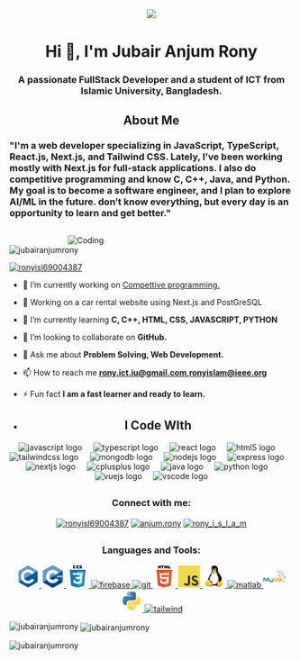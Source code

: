 <div align="center">
  <img height="200" src="https://i.ibb.co.com/bgxVKpPD/Black-and-Yellow-Web-Developer-Linked-In-Banner.png"  />
</div>

###



<h1 align="center">Hi 👋, I'm Jubair Anjum Rony</h1>
<h3 align="center">A passionate FullStack Developer and a student of ICT from Islamic University, Bangladesh.</h3>

###

<h2 align="center">About Me</h2>


<h3 align="left">"I'm a web developer specializing in JavaScript, TypeScript, React.js, Next.js, and Tailwind CSS. Lately, I’ve been working mostly with Next.js for full-stack applications. I also do competitive programming and know C, C++, Java, and Python. My goal is to become a software engineer, and I plan to explore AI/ML in the future.  don’t know everything, but every day is an opportunity to learn and get better."</h3>



##


<img align="right" alt="Coding" width="400" src="https://cdn.dribbble.com/users/720825/screenshots/3253310/slim-jim-_dribbble_-_800x600_.gif">

<p align="left"> <img src="https://komarev.com/ghpvc/?username=jubairanjumrony&label=Profile%20views&color=0e75b6&style=flat" alt="jubairanjumrony" /> </p>

<p align="left"> <a href="https://twitter.com/ronyisl69004387" target="blank"><img src="https://img.shields.io/twitter/follow/ronyisl69004387?logo=twitter&style=for-the-badge" alt="ronyisl69004387" /></a> </p>

- 🔭 I’m currently working on [Compettive programming.](https://codeforces.com/profile/squirrel_71)

- 🌱 Working on a car rental website using Next.js and PostGreSQL

- 🌱 I’m currently learning **C, C++, HTML, CSS, JAVASCRIPT, PYTHON**

- 👯 I’m looking to collaborate on **GitHub.**

- 💬 Ask me about **Problem Solving, Web Development.**

- 📫 How to reach me **rony.ict.iu@gmail.com,ronyislam@ieee.org**

- ⚡ Fun fact **I am a fast learner and ready to learn.**
##
- <h2 align="center">I Code WIth</h2>



<div align="center">
  <img src="https://cdn.jsdelivr.net/gh/devicons/devicon/icons/javascript/javascript-original.svg" height="40" alt="javascript logo"  />
  <img width="12" />
  <img src="https://cdn.jsdelivr.net/gh/devicons/devicon/icons/typescript/typescript-original.svg" height="40" alt="typescript logo"  />
  <img width="12" />
  <img src="https://cdn.jsdelivr.net/gh/devicons/devicon/icons/react/react-original.svg" height="40" alt="react logo"  />
  <img width="12" />
  <img src="https://cdn.jsdelivr.net/gh/devicons/devicon/icons/html5/html5-original.svg" height="40" alt="html5 logo"  />
  <img width="12" />
  <img src="https://cdn.jsdelivr.net/gh/devicons/devicon/icons/tailwindcss/tailwindcss-original-wordmark.svg" height="40" alt="tailwindcss logo"  />
  <img width="12" />
  <img src="https://cdn.jsdelivr.net/gh/devicons/devicon/icons/mongodb/mongodb-original.svg" height="40" alt="mongodb logo"  />
  <img width="12" />
  <img src="https://cdn.jsdelivr.net/gh/devicons/devicon/icons/nodejs/nodejs-original.svg" height="40" alt="nodejs logo"  />
  <img width="12" />
  <img src="https://cdn.jsdelivr.net/gh/devicons/devicon/icons/express/express-original.svg" height="40" alt="express logo"  />
  <img width="12" />
  <img src="https://cdn.jsdelivr.net/gh/devicons/devicon/icons/nextjs/nextjs-original.svg" height="40" alt="nextjs logo"  />
  <img width="12" />
  <img src="https://cdn.jsdelivr.net/gh/devicons/devicon/icons/cplusplus/cplusplus-original.svg" height="40" alt="cplusplus logo"  />
  <img width="12" />
  <img src="https://cdn.jsdelivr.net/gh/devicons/devicon/icons/java/java-original.svg" height="40" alt="java logo"  />
  <img width="12" />
  <img src="https://cdn.jsdelivr.net/gh/devicons/devicon/icons/python/python-original.svg" height="40" alt="python logo"  />
  <img width="12" />
  <img src="https://cdn.jsdelivr.net/gh/devicons/devicon/icons/vuejs/vuejs-original.svg" height="40" alt="vuejs logo"  />
  <img width="12" />
  <img src="https://cdn.jsdelivr.net/gh/devicons/devicon/icons/vscode/vscode-original.svg" height="40" alt="vscode logo"  />
</div>

##


<h3 align="center">Connect with me:</h3>
<p align="center">
<a href="https://twitter.com/ronyisl69004387" target="blank"><img align="center" src="https://raw.githubusercontent.com/rahuldkjain/github-profile-readme-generator/master/src/images/icons/Social/twitter.svg" alt="ronyisl69004387" height="30" width="40" /></a>
<a href="https://www.reddit.com/user/ReporterRegular6539/" target="blank"><img align="center" src="https://raw.githubusercontent.com/rahuldkjain/github-profile-readme-generator/master/src/images/icons/Social/reddit.svg" alt="anjum.rony" height="30" width="40" /></a>
<a href="https://www.linkedin.com/in/md-jubair-anjum-rony/" target="blank"><img align="center" src="https://cdn.jsdelivr.net/gh/devicons/devicon/icons/linkedin/linkedin-original.svg" alt="rony_i_s_l_a_m" height="30" width="40" /></a>
</p>

##

<h3 align="center">Languages and Tools:</h3>
<p align="center"> <a href="https://www.cprogramming.com/" target="_blank" rel="noreferrer"> <img src="https://raw.githubusercontent.com/devicons/devicon/master/icons/c/c-original.svg" alt="c" width="40" height="40"/> </a> <a href="https://www.w3schools.com/cpp/" target="_blank" rel="noreferrer"> <img src="https://raw.githubusercontent.com/devicons/devicon/master/icons/cplusplus/cplusplus-original.svg" alt="cplusplus" width="40" height="40"/> </a> <a href="https://www.w3schools.com/css/" target="_blank" rel="noreferrer"> <img src="https://raw.githubusercontent.com/devicons/devicon/master/icons/css3/css3-original-wordmark.svg" alt="css3" width="40" height="40"/> </a> <a href="https://firebase.google.com/" target="_blank" rel="noreferrer"> <img src="https://www.vectorlogo.zone/logos/firebase/firebase-icon.svg" alt="firebase" width="40" height="40"/> </a> <a href="https://git-scm.com/" target="_blank" rel="noreferrer"> <img src="https://www.vectorlogo.zone/logos/git-scm/git-scm-icon.svg" alt="git" width="40" height="40"/> </a> <a href="https://www.w3.org/html/" target="_blank" rel="noreferrer"> <img src="https://raw.githubusercontent.com/devicons/devicon/master/icons/html5/html5-original-wordmark.svg" alt="html5" width="40" height="40"/> </a> <a href="https://developer.mozilla.org/en-US/docs/Web/JavaScript" target="_blank" rel="noreferrer"> <img src="https://raw.githubusercontent.com/devicons/devicon/master/icons/javascript/javascript-original.svg" alt="javascript" width="40" height="40"/> </a> <a href="https://www.linux.org/" target="_blank" rel="noreferrer"> <img src="https://raw.githubusercontent.com/devicons/devicon/master/icons/linux/linux-original.svg" alt="linux" width="40" height="40"/> </a> <a href="https://www.mathworks.com/" target="_blank" rel="noreferrer"> <img src="https://upload.wikimedia.org/wikipedia/commons/2/21/Matlab_Logo.png" alt="matlab" width="40" height="40"/> </a> <a href="https://www.mysql.com/" target="_blank" rel="noreferrer"> <img src="https://raw.githubusercontent.com/devicons/devicon/master/icons/mysql/mysql-original-wordmark.svg" alt="mysql" width="40" height="40"/> </a> <a href="https://www.python.org" target="_blank" rel="noreferrer"> <img src="https://raw.githubusercontent.com/devicons/devicon/master/icons/python/python-original.svg" alt="python" width="40" height="40"/> </a> <a href="https://tailwindcss.com/" target="_blank" rel="noreferrer"> <img src="https://www.vectorlogo.zone/logos/tailwindcss/tailwindcss-icon.svg" alt="tailwind" width="40" height="40"/> </a> </p>

<p><img align="left" src="https://github-readme-stats.vercel.app/api/top-langs?username=jubairanjumrony&show_icons=true&locale=en&layout=compact" alt="jubairanjumrony" /></p>

<p>&nbsp;<img align="center" src="https://github-readme-stats.vercel.app/api?username=jubairanjumrony&show_icons=true&locale=en" alt="jubairanjumrony" /></p>

<p><img align="center" src="https://github-readme-streak-stats.herokuapp.com/?user=jubairanjumrony&" alt="jubairanjumrony" /></p>













